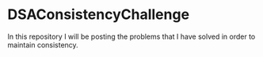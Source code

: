 # DSAConsistencyChallenge
In this repository I will be posting the problems that I have solved in order to maintain consistency.
